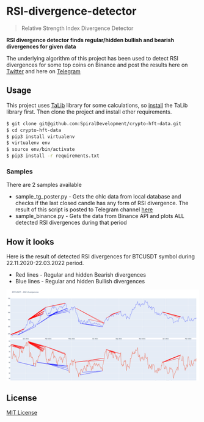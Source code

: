 # RSI-divergence-detector
> Relative Strength Index Divergence Detector

**RSI divergence detector finds regular/hidden bullish and bearish divergences for given data**

The underlying algorithm of this project has been used to detect RSI divergences for some top coins on Binance and post the results here on [Twitter](https://twitter.com/rsindicator) and here on [Telegram](https://t.me/relative_strength_index)

## Usage

This project uses [TaLib](https://github.com/mrjbq7/ta-lib) library for some calculations, so [install](https://github.com/mrjbq7/ta-lib#installation) the TaLib library first.
Then clone the project and install other requirements.

```bash
$ git clone git@github.com:SpiralDevelopment/crypto-hft-data.git
$ cd crypto-hft-data
$ pip3 install virtualenv
$ virtualenv env
$ source env/bin/activate
$ pip3 install -r requirements.txt
```

### Samples

There are 2 samples available
- sample_tg_poster.py - Gets the ohlc data from local database and checks if the last closed candle has any form of RSI divergence. 
  The result of this script is posted to Telegram channel [here](https://t.me/relative_strength_index)
- sample_binance.py - Gets the data from Binance API and plots ALL detected RSI divergences during that period

## How it looks

Here is the result of detected RSI divergences for BTCUSDT symbol during 22.11.2020-22.03.2022 period. 

- Red lines - Regular and hidden Bearish divergences 
- Blue lines - Regular and hidden Bullish divergences

<p align="center"><img src="./btcusdt_divergences.PNG"></p>


## License
[MIT License](https://github.com/SpiralDevelopment/RSI-divergence-detector/blob/main/LICENSE)
